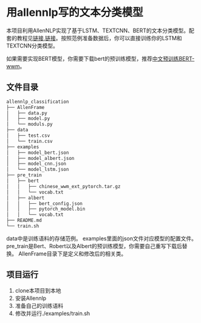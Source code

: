 # 用allennlp写的文本分类模型
本项目利用AllenNLP实现了基于LSTM、TEXTCNN、BERT的文本分类模型。配套的教程见[链接](https://zhuanlan.zhihu.com/p/83392070),[链接](https://zhuanlan.zhihu.com/p/84702615)。按照范例准备数据后，你可以直接训练你的LSTM和TEXTCNN分类模型。

如果需要实现BERT模型，你需要下载bert的预训练模型，推荐[中文预训练BERT-wwm](https://github.com/ymcui/Chinese-BERT-wwm)。

## 文件目录
```sh
allennlp_classification
├── AllenFrame
│   ├── data.py
│   ├── model.py
│   └── moduls.py
├── data
│   ├── test.csv
│   └── train.csv
├── examples
│   ├── model_bert.json
│   ├── model_albert.json
│   ├── model_cnn.json
│   └── model_lstm.json
├── pre_train
│   ├── bert
│   │   ├── chinese_wwm_ext_pytorch.tar.gz
│   │   └── vocab.txt
│   ├── albert
│   │   ├── bert_config.json
│   │   ├── pytorch_model.bin
│   │   └── vocab.txt
├── README.md
└── train.sh
```

data中是训练语料的存储范例。
examples里面的json文件对应模型的配置文件。
pre_train是Bert、Robert以及Albert的预训练模型，你需要自己重写下载后替换。
AllenFrame目录下是定义和修改后的相关类。

## 项目运行
1. clone本项目到本地
1. 安装Allennlp
1. 准备自己的训练语料
1. 修改并运行./examples/train.sh